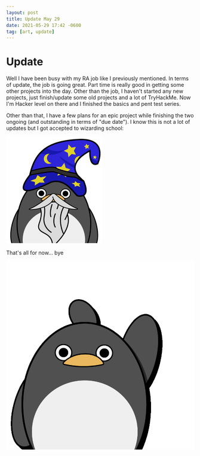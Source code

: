 ```yaml
---
layout: post
title: Update May 29
date: 2021-05-29 17:42 -0600
tag: [art, update]
---
```


# Update

Well I have been busy with my RA job like I previously mentioned. In terms of update, the job is going great. Part time is really good in getting some other projects into the day. Other than the job, I haven't started any new projects, just finish/update some old projects and a lot of TryHackMe. Now I'm Hacker level on there and I finished the basics and pent test series. 

Other than that, I have a few plans for an epic project while finishing the two ongoing (and outstanding in terms of "due date"). I know this is not a lot of updates but I got accepted to wizarding school:

![wizard](../assets/img/art/wizard.png)

That's all for now... bye

![bye](../assets/img/art/bye.gif)